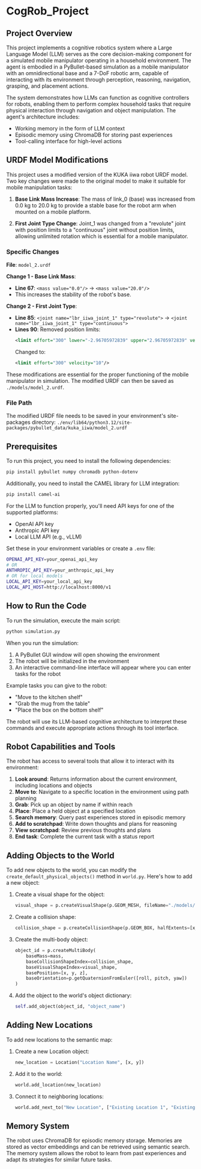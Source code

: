 # CogRob_Project

## Project Overview

This project implements a cognitive robotics system where a Large Language Model (LLM) serves as the core decision-making component for a simulated mobile manipulator operating in a household environment. The agent is embodied in a PyBullet-based simulation as a mobile manipulator with an omnidirectional base and a 7-DoF robotic arm, capable of interacting with its environment through perception, reasoning, navigation, grasping, and placement actions.

The system demonstrates how LLMs can function as cognitive controllers for robots, enabling them to perform complex household tasks that require physical interaction through navigation and object manipulation. The agent's architecture includes:
- Working memory in the form of LLM context
- Episodic memory using ChromaDB for storing past experiences
- Tool-calling interface for high-level actions

## URDF Model Modifications

This project uses a modified version of the KUKA iiwa robot URDF model. Two key changes were made to the original model to make it suitable for mobile manipulation tasks:

1. **Base Link Mass Increase**: The mass of link_0 (base) was increased from 0.0 kg to 20.0 kg to provide a stable base for the robot arm when mounted on a mobile platform.

2. **First Joint Type Change**: Joint_1 was changed from a "revolute" joint with position limits to a "continuous" joint without position limits, allowing unlimited rotation which is essential for a mobile manipulator.

### Specific Changes

**File**: `model_2.urdf`

**Change 1 - Base Link Mass**:
- **Line 67**: `<mass value="0.0"/>` → `<mass value="20.0"/>`
- This increases the stability of the robot's base.

**Change 2 - First Joint Type**:
- **Line 85**: `<joint name="lbr_iiwa_joint_1" type="revolute">` → `<joint name="lbr_iiwa_joint_1" type="continuous">`
- **Lines 90**: Removed position limits:
  ```xml
  <limit effort="300" lower="-2.96705972839" upper="2.96705972839" velocity="10"/>
  ```
  Changed to:
  ```xml
  <limit effort="300" velocity="10"/>
  ```

These modifications are essential for the proper functioning of the mobile manipulator in simulation. The modified URDF can then be saved as `./models/model_2.urdf`.

### File Path

The modified URDF file needs to be saved in your environment's site-packages directory:
`./env/lib64/python3.12/site-packages/pybullet_data/kuka_iiwa/model_2.urdf`

## Prerequisites

To run this project, you need to install the following dependencies:

```bash
pip install pybullet numpy chromadb python-dotenv
```

Additionally, you need to install the CAMEL library for LLM integration:
```bash
pip install camel-ai
```

For the LLM to function properly, you'll need API keys for one of the supported platforms:
- OpenAI API key
- Anthropic API key
- Local LLM API (e.g., vLLM)

Set these in your environment variables or create a `.env` file:
```bash
OPENAI_API_KEY=your_openai_api_key
# OR
ANTHROPIC_API_KEY=your_anthropic_api_key
# OR for local models
LOCAL_API_KEY=your_local_api_key
LOCAL_API_HOST=http://localhost:8000/v1
```

## How to Run the Code

To run the simulation, execute the main script:

```bash
python simulation.py
```

When you run the simulation:
1. A PyBullet GUI window will open showing the environment
2. The robot will be initialized in the environment
3. An interactive command-line interface will appear where you can enter tasks for the robot

Example tasks you can give to the robot:
- "Move to the kitchen shelf"
- "Grab the mug from the table"
- "Place the box on the bottom shelf"

The robot will use its LLM-based cognitive architecture to interpret these commands and execute appropriate actions through its tool interface.

## Robot Capabilities and Tools

The robot has access to several tools that allow it to interact with its environment:

1. **Look around**: Returns information about the current environment, including locations and objects
2. **Move to**: Navigate to a specific location in the environment using path planning
3. **Grab**: Pick up an object by name if within reach
4. **Place**: Place a held object at a specified location
5. **Search memory**: Query past experiences stored in episodic memory
6. **Add to scratchpad**: Write down thoughts and plans for reasoning
7. **View scratchpad**: Review previous thoughts and plans
8. **End task**: Complete the current task with a status report

## Adding Objects to the World

To add new objects to the world, you can modify the `create_default_physical_objects()` method in `world.py`. Here's how to add a new object:

1. Create a visual shape for the object:
   ```python
   visual_shape = p.createVisualShape(p.GEOM_MESH, fileName="./models/YourObject.obj", meshScale=[scale, scale, scale])
   ```

2. Create a collision shape:
   ```python
   collision_shape = p.createCollisionShape(p.GEOM_BOX, halfExtents=[x_size/2, y_size/2, z_size/2])
   ```

3. Create the multi-body object:
   ```python
   object_id = p.createMultiBody(
       baseMass=mass,
       baseCollisionShapeIndex=collision_shape,
       baseVisualShapeIndex=visual_shape,
       basePosition=[x, y, z],
       baseOrientation=p.getQuaternionFromEuler([roll, pitch, yaw])
   )
   ```

4. Add the object to the world's object dictionary:
   ```python
   self.add_object(object_id, "object_name")
   ```

## Adding New Locations

To add new locations to the semantic map:

1. Create a new Location object:
   ```python
   new_location = Location("Location Name", [x, y])
   ```

2. Add it to the world:
   ```python
   world.add_location(new_location)
   ```

3. Connect it to neighboring locations:
   ```python
   world.add_next_to("New Location", ["Existing Location 1", "Existing Location 2"])
   ```

## Memory System

The robot uses ChromaDB for episodic memory storage. Memories are stored as vector embeddings and can be retrieved using semantic search. The memory system allows the robot to learn from past experiences and adapt its strategies for similar future tasks.
